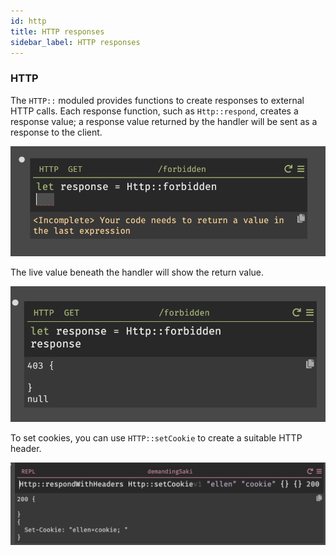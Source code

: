 ```yaml
---
id: http
title: HTTP responses
sidebar_label: HTTP responses
---
```


### HTTP

The `HTTP::` moduled provides functions to create responses to external HTTP
calls. Each response function, such as `Http::respond`, creates a response value; a response value
returned by the handler will be sent as a response to the client.

![HTTPForbidden](assets/http/respondwith.png)

The live value beneath the handler will show the return value.

![HTTPForbidden](assets/http/response.png)

To set cookies, you can use `HTTP::setCookie` to create a suitable HTTP header.

![HTTPRespondWithHeaderSetCookie](assets/http/setcookie.png)
